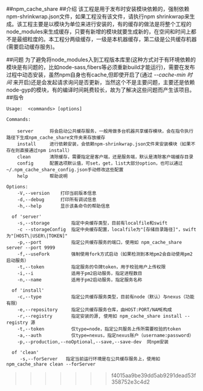 ##npm_cache_share
##介绍
该工程是用于发布时安装模块依赖的，强制依赖npm-shrinkwrap.json文件，如果工程没有该文件，请执行npm shrinkwrap来生成。该工程主要是以模块为单位来进行安装的，有的缓存的做法是将整个工程的node_modules来生成缓存，只要有新增的模块就要生成新的，在空间和时间上都不是最细粒度的。本工程分两级缓存，一级是本机器缓存，第二级是公共缓存机器(需要启动缓存服务)。

##问题
为了避免将node_modules入到工程版本库里(这种方式对于有环境依赖的模块是有问题的，比如node-sass,fibers等必须重新build才能运行)，需要在发布过程中动态安装，虽然npm自身也有cache,但即使开启了(通过 *--cache-min 时间* 来开启)还是会发起请求询问是否更新，当然这个不是主要问题，主要还是依赖node-gyp的模块，有的编译时间耗费较长，故为了解决这些问题而产生该项目。
##指令
```
Usage:  <commands> [options]

Commands:

    server      将会启动公共缓存服务，一般用做多台机器共享缓存模块，会在指令执行路径下生成npm_cache_share文件夹来存放缓存                    
    install     进行依赖安装，会依赖npm-shrinkwrap.json文件来安装模块（如果不存在则直接通过npm install）
    clean       清除缓存，需要指定是客户端，还是服务端，默认是清除客户端缓存目录
    config		配置选项默认值，可set，get，list大部分option，也可以通过~/.npm_cache_share_config.json手动修改这些配置
    help        帮助说明

Options:
	-V,--version	打印当前版本信息
	-d,--debug		打印所有调试信息
	-h,--help		显示该条命令的帮助信息

  of 'server'
  	-s,--storage		指定中央缓存类型，目前有localfile和swift
    -c --storageConfig 	指定中央缓存配置，localfile为"[存储目录路径]"，swift为"[HOST\|USER\|TOKEN]"
    -p,--port        	指定公共缓存服务的端口，使用如 npm_cache_share server --port 9999
    -f,--useFork		强制使用fork方式启动（如果检测到本地pm2会自动使用pm2启动服务）
    -t,--token			指定服务的令牌token，用于校验用户上传权限
    -i,--i				适用于pm2启动服务，指定进程数目
    -n,--name			适用于pm2启动服务，指定服务名称
    
  of 'install'
  	-c,--type			指定公共缓存服务类型，目前有node（默认）与nexus（功能有限）
  	-e,--repository     指定公共缓存服务仓库，由HOST:PORT/NAME构成
    -r,--registry    	指定安装的源, 使用如 npm_cache_share install --registry 源
    -t,--token			仅type=node，指定公共服务上传所需要校验的token
    -a,--auth			仅type=nexus，指定nexus账户（username:password）
    -p,--production,--noOptional,--save,--save-dev	同npm安装

  of 'clean'
     -s,--forServer   指定当前运行环境是在公共缓存服务上，使用如 npm_cache_share clean --forServer

```

>>>>>>> f4015aa9be39dd5ab9291dead53f358752e3c4d2
